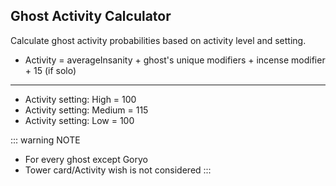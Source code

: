 <script setup>
import Calculator from '../.vitepress/theme/components/Calculator.vue'
</script>

## Ghost Activity Calculator

Calculate ghost activity probabilities based on activity level and setting.
- Activity = averageInsanity + ghost's unique modifiers + incense modifier + 15 (if solo)

-----

- Activity setting: High = 100
- Activity setting: Medium = 115
- Activity setting: Low = 100

<Calculator />

::: warning NOTE
- For every ghost except Goryo
- Tower card/Activity wish is not considered
:::
